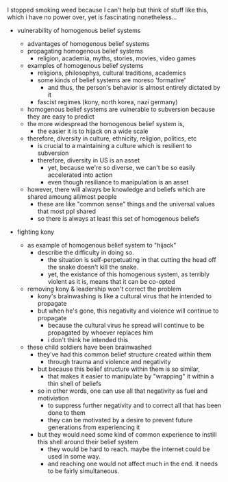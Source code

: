
I stopped smoking weed because I can't help but think of stuff like
this, which i have no power over, yet is fascinating nonetheless...

- vulnerability of homogenous belief systems
  - advantages of homogenous belief systems
  - propagating homogenous belief systems
    - religion, academia, myths, stories, movies, video games
  - examples of homogenous belief systems
    - religions, philosophys, cultural traditions, academics
    - some kinds of belief systems are moreso 'formative'
      - and thus, the person's behavior is almost entirely dictated by it
    - fascist regimes (kony, north korea, nazi germany)
  - homogenous belief systems are vulnerable to subversion because they are easy to predict
  - the more widespread the homogenous belief system is,
    - the easier it is to hijack on a wide scale
  - therefore, diversity in culture, ethnicity, religion, politics, etc
    - is crucial to a maintaining a culture which is resilient to subversion
    - therefore, diversity in US is an asset
      - yet, because we're so diverse, we can't be so easily accelerated into action
      - even though resiliance to manipulation is an asset
  - however, there will always be knowledge and beliefs which are shared amoung all/most people
    - these are like "common sense" things and the universal values that most ppl shared
    - so there is always at least this set of homogenous beliefs

- fighting kony
  - as example of homogenous belief system to "hijack"
    - describe the difficulty in doing so.
      - the situation is self-perpetuating in that cutting the head
        off the snake doesn't kill the snake.
      - yet, the existance of this homogenous system, as terribly
        violent as it is, means that it can be co-opted
  - removing kony & leadership won't correct the problem
    - kony's brainwashing is like a cultural virus that he intended to propagate
    - but when he's gone, this negativity and violence will continue to propagate
      - because the cultural virus he spread will continue to be propagated by whoever replaces him
      - i don't think he intended this
  - these child soldiers have been brainwashed
    - they've had this common belief structure created within them
      - through trauma and violence and negativity
    - but because this belief structure within them is so similar,
      - that makes it easier to manipulate by "wrapping" it within a thin shell of beliefs
    - so in other words, one can use all that negativity as fuel and motiviation
      - to suppress further negativity and to correct all that has been done to them
      - they can be motivated by a desire to prevent future generations from experiencing it
    - but they would need some kind of common experience to instill this shell around their belief system
      - they would be hard to reach.  maybe the internet could be used in some way.
      - and reaching one would not affect much in the end. it needs to be fairly simultaneous.
